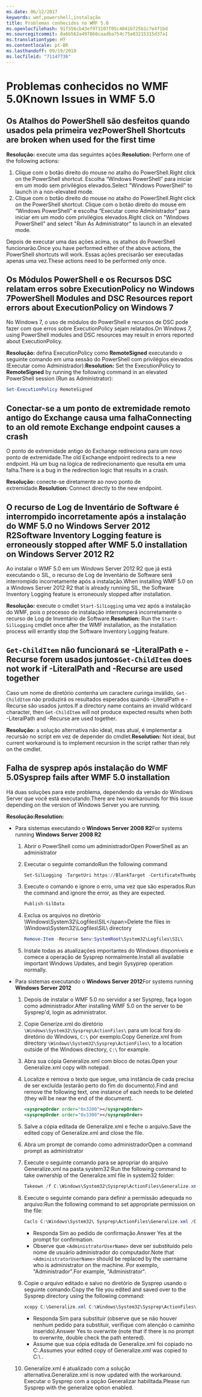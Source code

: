 ```yaml
---
ms.date: 06/12/2017
keywords: wmf,powershell,instalação
title: Problemas conhecidos no WMF 5.0
ms.openlocfilehash: 91f556cb43ef971107f05c4041b725b1c7e4f1bd
ms.sourcegitcommit: 0a6b562a497860caadba754c75a83215315d37a1
ms.translationtype: HT
ms.contentlocale: pt-BR
ms.lasthandoff: 09/19/2019
ms.locfileid: "71147736"
---
```

# <a name="known-issues-in-wmf-50"></a><span data-ttu-id="fc490-103">Problemas conhecidos no WMF 5.0</span><span class="sxs-lookup"><span data-stu-id="fc490-103">Known Issues in WMF 5.0</span></span>

## <a name="powershell-shortcuts-are-broken-when-used-for-the-first-time"></a><span data-ttu-id="fc490-104">Os Atalhos do PowerShell são desfeitos quando usados pela primeira vez</span><span class="sxs-lookup"><span data-stu-id="fc490-104">PowerShell Shortcuts are broken when used for the first time</span></span>

<span data-ttu-id="fc490-105">**Resolução:** execute uma das seguintes ações:</span><span class="sxs-lookup"><span data-stu-id="fc490-105">**Resolution:** Perform one of the following actions:</span></span>

1. <span data-ttu-id="fc490-106">Clique com o botão direito do mouse no atalho do PowerShell.</span><span class="sxs-lookup"><span data-stu-id="fc490-106">Right click on the PowerShell shortcut.</span></span> <span data-ttu-id="fc490-107">Escolha “Windows PowerShell” para iniciar em um modo sem privilégios elevados.</span><span class="sxs-lookup"><span data-stu-id="fc490-107">Select "Windows PowerShell" to launch in a non-elevated mode.</span></span>
2. <span data-ttu-id="fc490-108">Clique com o botão direito do mouse no atalho do PowerShell.</span><span class="sxs-lookup"><span data-stu-id="fc490-108">Right click on the PowerShell shortcut.</span></span> <span data-ttu-id="fc490-109">Clique com o botão direito do mouse em “Windows PowerShell” e escolha “Executar como Administrador” para iniciar em um modo com privilégios elevados.</span><span class="sxs-lookup"><span data-stu-id="fc490-109">Right click on "Windows PowerShell" and select "Run As Administrator" to launch in an elevated mode.</span></span>

<span data-ttu-id="fc490-110">Depois de executar uma das ações acima, os atalhos do PowerShell funcionarão.</span><span class="sxs-lookup"><span data-stu-id="fc490-110">Once you have performed either of the above actions, the PowerShell shortcuts will work.</span></span> <span data-ttu-id="fc490-111">Essas ações precisarão ser executadas apenas uma vez.</span><span class="sxs-lookup"><span data-stu-id="fc490-111">These actions need to be performed only once.</span></span>

## <a name="powershell-modules-and-dsc-resources-report-errors-about-executionpolicy-on-windows-7"></a><span data-ttu-id="fc490-112">Os Módulos PowerShell e os Recursos DSC relatam erros sobre ExecutionPolicy no Windows 7</span><span class="sxs-lookup"><span data-stu-id="fc490-112">PowerShell Modules and DSC Resources report errors about ExecutionPolicy on Windows 7</span></span>

<span data-ttu-id="fc490-113">No Windows 7, o uso de módulos do PowerShell e recursos de DSC pode fazer com que erros sobre ExecutionPolicy sejam relatados.</span><span class="sxs-lookup"><span data-stu-id="fc490-113">On Windows 7, using PowerShell modules and DSC resources may result in errors reported about ExecutionPolicy.</span></span>

<span data-ttu-id="fc490-114">**Resolução:** defina ExecutionPolicy como **RemoteSigned** executando o seguinte comando em uma sessão do PowerShell com privilégios elevados (Executar como Administrador):</span><span class="sxs-lookup"><span data-stu-id="fc490-114">**Resolution:** Set the ExecutionPolicy to **RemoteSigned** by running the following command in an elevated PowerShell session (Run as Administrator):</span></span>

```powershell
Set-ExecutionPolicy RemoteSigned
```

## <a name="connecting-to-an-old-remote-exchange-endpoint-causes-a-crash"></a><span data-ttu-id="fc490-115">Conectar-se a um ponto de extremidade remoto antigo do Exchange causa uma falha</span><span class="sxs-lookup"><span data-stu-id="fc490-115">Connecting to an old remote Exchange endpoint causes a crash</span></span>

<span data-ttu-id="fc490-116">O ponto de extremidade antigo do Exchange redireciona para um novo ponto de extremidade.</span><span class="sxs-lookup"><span data-stu-id="fc490-116">The old Exchange endpoint redirects to a new endpoint.</span></span> <span data-ttu-id="fc490-117">Há um bug na lógica de redirecionamento que resulta em uma falha.</span><span class="sxs-lookup"><span data-stu-id="fc490-117">There is a bug in the redirection logic that results in a crash.</span></span>

<span data-ttu-id="fc490-118">**Resolução:** conecte-se diretamente ao novo ponto de extremidade.</span><span class="sxs-lookup"><span data-stu-id="fc490-118">**Resolution:** Connect directly to the new endpoint.</span></span>

## <a name="software-inventory-logging-feature-is-erroneously-stopped-after-wmf-50-installation-on-windows-server-2012-r2"></a><span data-ttu-id="fc490-119">O recurso de Log de Inventário de Software é interrompido incorretamente após a instalação do WMF 5.0 no Windows Server 2012 R2</span><span class="sxs-lookup"><span data-stu-id="fc490-119">Software Inventory Logging feature is erroneously stopped after WMF 5.0 installation on Windows Server 2012 R2</span></span>

<span data-ttu-id="fc490-120">Ao instalar o WMF 5.0 em um Windows Server 2012 R2 que já está executando o SIL, o recurso de Log de Inventário de Software será interrompido incorretamente após a instalação.</span><span class="sxs-lookup"><span data-stu-id="fc490-120">When installing WMF 5.0 on a Windows Server 2012 R2 that is already running SIL, the Software Inventory Logging feature is erroneously stopped after installation.</span></span>

<span data-ttu-id="fc490-121">**Resolução:** execute o cmdlet `Start-SilLogging` uma vez após a instalação do WMF, pois o processo de instalação interromperá incorretamente o recurso de Log de Inventário de Software.</span><span class="sxs-lookup"><span data-stu-id="fc490-121">**Resolution:** Run the `Start-SilLogging` cmdlet once after the WMF installation, as the installation process will errantly stop the Software Inventory Logging feature.</span></span>

## <a name="get-childitem-does-not-work-if--literalpath-and--recurse-are-used-together"></a><span data-ttu-id="fc490-122">`Get-ChildItem` não funcionará se -LiteralPath e -Recurse forem usados juntos</span><span class="sxs-lookup"><span data-stu-id="fc490-122">`Get-ChildItem` does not work if -LiteralPath and -Recurse are used together</span></span>

<span data-ttu-id="fc490-123">Caso um nome de diretório contenha um caractere curinga inválido, `Get-ChildItem` não produzirá os resultados esperados quando -LiteralPath e -Recurse são usados juntos.</span><span class="sxs-lookup"><span data-stu-id="fc490-123">If a directory name contains an invalid wildcard character, then `Get-ChildItem` will not produce expected results when both -LiteralPath and -Recurse are used together.</span></span>

<span data-ttu-id="fc490-124">**Resolução:** a solução alternativa não ideal, mas atual, é implementar a recursão no script em vez de depender do cmdlet.</span><span class="sxs-lookup"><span data-stu-id="fc490-124">**Resolution:** Not ideal, but current workaround is to implement recursion in the script rather than rely on the cmdlet.</span></span>

## <a name="sysprep-fails-after-wmf-50-installation"></a><span data-ttu-id="fc490-125">Falha de sysprep após instalação do WMF 5.0</span><span class="sxs-lookup"><span data-stu-id="fc490-125">Sysprep fails after WMF 5.0 installation</span></span>

<span data-ttu-id="fc490-126">Há duas soluções para este problema, dependendo da versão do Windows Server que você está executando.</span><span class="sxs-lookup"><span data-stu-id="fc490-126">There are two workarounds for this issue depending on the version of Windows Server you are running.</span></span>

<span data-ttu-id="fc490-127">**Resolução:**</span><span class="sxs-lookup"><span data-stu-id="fc490-127">**Resolution:**</span></span>

- <span data-ttu-id="fc490-128">Para sistemas executando o **Windows Server 2008 R2**</span><span class="sxs-lookup"><span data-stu-id="fc490-128">For systems running **Windows Server 2008 R2**</span></span>
  1. <span data-ttu-id="fc490-129">Abrir o PowerShell como um administrador</span><span class="sxs-lookup"><span data-stu-id="fc490-129">Open PowerShell as an administrator</span></span>
  2. <span data-ttu-id="fc490-130">Executar o seguinte comando</span><span class="sxs-lookup"><span data-stu-id="fc490-130">Run the following command</span></span>

     ```powershell
     Set-SilLogging -TargetUri https://BlankTarget -CertificateThumbprint 0123456789
     ```

  3. <span data-ttu-id="fc490-131">Execute o comando e ignore o erro, uma vez que são esperados.</span><span class="sxs-lookup"><span data-stu-id="fc490-131">Run the command and ignore the error, as they are expected.</span></span>

     ```powershell
     Publish-SilData
     ```

  4. <span data-ttu-id="fc490-132">Exclua os arquivos no diretório \Windows\System32\Logfiles\SIL\</span><span class="sxs-lookup"><span data-stu-id="fc490-132">Delete the files in  \Windows\System32\Logfiles\SIL\ directory</span></span>

     ```powershell
     Remove-Item -Recurse $env:SystemRoot\System32\Logfiles\SIL\
     ```

  5. <span data-ttu-id="fc490-133">Instale todas as atualizações importantes do Windows disponíveis e comece a operação de Sysprep normalmente.</span><span class="sxs-lookup"><span data-stu-id="fc490-133">Install all available important Windows Updates, and begin Sysyprep operation normally.</span></span>

- <span data-ttu-id="fc490-134">Para sistemas executando o **Windows Server 2012**</span><span class="sxs-lookup"><span data-stu-id="fc490-134">For systems running **Windows Server 2012**</span></span>
  1. <span data-ttu-id="fc490-135">Depois de instalar o WMF 5.0 no servidor a ser Sysprep, faça logon como administrador.</span><span class="sxs-lookup"><span data-stu-id="fc490-135">After installing WMF 5.0 on the server to be Sysprep'd, login as administrator.</span></span>
  2. <span data-ttu-id="fc490-136">Copie Generize.xml do diretório `\Windows\System32\Sysprep\ActionFiles\` para um local fora do diretório do Windows, `C:\` por exemplo.</span><span class="sxs-lookup"><span data-stu-id="fc490-136">Copy Generize.xml from directory `\Windows\System32\Sysprep\ActionFiles\` to a location outside of the Windows directory, `C:\` for example.</span></span>
  3. <span data-ttu-id="fc490-137">Abra sua cópia Generalize.xml com bloco de notas.</span><span class="sxs-lookup"><span data-stu-id="fc490-137">Open your Generalize.xml copy with notepad.</span></span>
  4. <span data-ttu-id="fc490-138">Localize e remova o texto que segue, uma instância de cada precisa de ser excluída (estarão perto do fim do documento).</span><span class="sxs-lookup"><span data-stu-id="fc490-138">Find and remove the following text, one instance of each needs to be deleted (they will be near the end of the document).</span></span>

     ```xml
     <sysprepOrder order="0x3200"></sysprepOrder>
     <sysprepOrder order="0x3300"></sysprepOrder>
     ```

  5. <span data-ttu-id="fc490-139">Salve a cópia editada de Generalize.xml e feche o arquivo.</span><span class="sxs-lookup"><span data-stu-id="fc490-139">Save the edited copy of Generalize.xml and close the file.</span></span>
  6. <span data-ttu-id="fc490-140">Abra um prompt de comando como administrador</span><span class="sxs-lookup"><span data-stu-id="fc490-140">Open a command prompt as administrator</span></span>
  7. <span data-ttu-id="fc490-141">Execute o seguinte comando para se apropriar do arquivo Generalize.xml na pasta system32:</span><span class="sxs-lookup"><span data-stu-id="fc490-141">Run the following command to take ownership of the Generalize.xml file in system32 folder:</span></span>

     ```powershell
     Takeown /f C:\Windows\System32\Sysprep\ActionFiles\Generalize.xml
     ```

  8. <span data-ttu-id="fc490-142">Execute o seguinte comando para definir a permissão adequada no arquivo:</span><span class="sxs-lookup"><span data-stu-id="fc490-142">Run the following command to set appropriate permission on the file:</span></span>

     ```powershell
     Cacls C:\Windows\System32\ Sysprep\ActionFiles\Generalize.xml /G `<AdministratorUserName>`:F
     ```

     - <span data-ttu-id="fc490-143">Responda Sim ao pedido de confirmação.</span><span class="sxs-lookup"><span data-stu-id="fc490-143">Answer Yes at the prompt for confirmation.</span></span>
     - <span data-ttu-id="fc490-144">Observe que `<AdministratorUserName>` deve ser substituído pelo nome de usuário administrador do computador.</span><span class="sxs-lookup"><span data-stu-id="fc490-144">Note that `<AdministratorUserName>` should be replaced by the username who is administrator on the machine.</span></span> <span data-ttu-id="fc490-145">Por exemplo, "Administrador".</span><span class="sxs-lookup"><span data-stu-id="fc490-145">For example, "Administrator".</span></span>

  9. <span data-ttu-id="fc490-146">Copie o arquivo editado e salvo no diretório de Sysprep usando o seguinte comando:</span><span class="sxs-lookup"><span data-stu-id="fc490-146">Copy the file you edited and saved over to the Sysprep directory using the following command:</span></span>

     ```powershell
     xcopy C:\Generalize.xml C:\Windows\System32\Sysprep\ActionFiles\Generalize.xml
     ```

     - <span data-ttu-id="fc490-147">Responda Sim para substituir (observe que se não houver nenhum pedido para substituir, verifique com atenção o caminho inserido).</span><span class="sxs-lookup"><span data-stu-id="fc490-147">Answer Yes to overwrite (note that if there is no prompt to overwrite, double check the path entered).</span></span>
     - <span data-ttu-id="fc490-148">Assume que sua cópia editada de Generalize.xml foi copiado no C:\.</span><span class="sxs-lookup"><span data-stu-id="fc490-148">Assumes your edited copy of Generalize.xml was copied to C:\ .</span></span>

  10. <span data-ttu-id="fc490-149">Generalize.xml é atualizado com a solução alternativa.</span><span class="sxs-lookup"><span data-stu-id="fc490-149">Generalize.xml is now updated with the workaround.</span></span> <span data-ttu-id="fc490-150">Executar o Sysprep com a opção Generalizar habilitada.</span><span class="sxs-lookup"><span data-stu-id="fc490-150">Please run Sysprep with the generalize option enabled.</span></span>